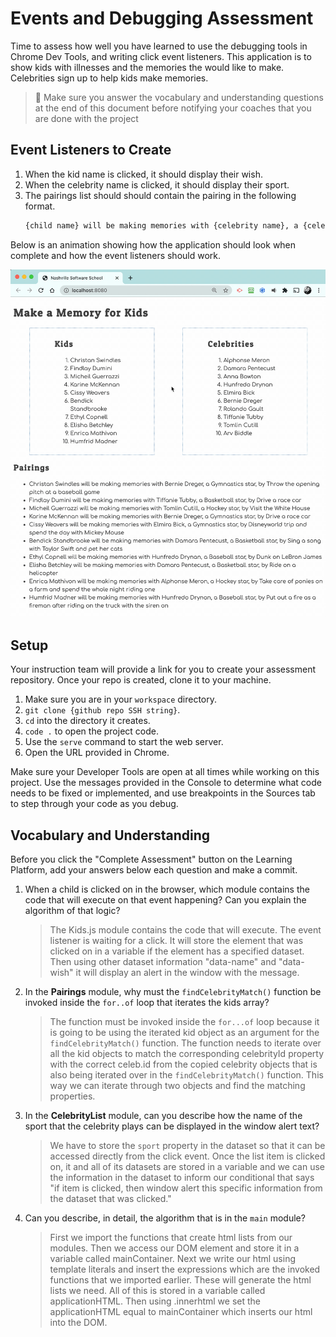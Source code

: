 # Events and Debugging Assessment

Time to assess how well you have learned to use the debugging tools in Chrome Dev Tools, and writing click event listeners. This application is to show kids with illnesses and the memories the would like to make. Celebrities sign up to help kids make memories.

> 🧨 Make sure you answer the vocabulary and understanding questions at the end of this document before notifying your coaches that you are done with the project

## Event Listeners to Create

1. When the kid name is clicked, it should display their wish.
1. When the celebrity name is clicked, it should display their sport.
1. The pairings list should should contain the pairing in the following format.
    ```html
    {child name} will be making memories with {celebrity name}, a {celebrity sport} star, by {child wish}
    ```

Below is an animation showing how the application should look when complete and how the event listeners should work.

<img src="./images/debugging-events-assessment.gif" width="700px">

## Setup

Your instruction team will provide a link for you to create your assessment repository. Once your repo is created, clone it to your machine.

1. Make sure you are in your `workspace` directory.
1. `git clone {github repo SSH string}`.
1. `cd` into the directory it creates.
1. `code .` to open the project code.
1. Use the `serve` command to start the web server.
1. Open the URL provided in Chrome.

Make sure your Developer Tools are open at all times while working on this project. Use the messages provided in the Console to determine what code needs to be fixed or implemented, and use breakpoints in the Sources tab to step through your code as you debug.

## Vocabulary and Understanding

Before you click the "Complete Assessment" button on the Learning Platform, add your answers below each question and make a commit.

1. When a child is clicked on in the browser, which module contains the code that will execute on that event happening? Can you explain the algorithm of that logic?
   > The Kids.js module contains the code that will execute. The event listener is waiting for a click. It will store the element that was clicked on in a variable if the element has a specified dataset. Then using other dataset information "data-name" and "data-wish" it will display an alert in the window with the message. 
2. In the **Pairings** module, why must the `findCelebrityMatch()` function be invoked inside the `for..of` loop that iterates the kids array?
   > The function must be invoked inside the `for...of` loop because it is going to be using the iterated kid object as an argument for the `findCelebrityMatch()` function. The function needs to iterate over all the kid objects to match the corresponding celebrityId property with the correct celeb.id from the copied celebrity objects that is also being iterated over in the `findCelebrityMatch()` function. This way we can iterate through two objects and find the matching properties. 
3. In the **CelebrityList** module, can you describe how the name of the sport that the celebrity plays can be displayed in the window alert text?
   > We have to store the `sport` property in the dataset so that it can be accessed directly from the click event. Once the list item is clicked on, it and all of its datasets are stored in a variable and we can use the information in the dataset to inform our conditional that says "if item is clicked, then window alert this specific information from the dataset that was clicked."
4. Can you describe, in detail, the algorithm that is in the `main` module?
   > First we import the functions that create html lists from our modules. Then we access our DOM element and store it in a variable called mainContainer. Next we write our html using template literals and insert the expressions which are the invoked functions that we imported earlier. These will generate the html lists we need. All of this is stored in a variable called applicationHTML. Then using .innerhtml we set the applicationHTML equal to mainContainer which inserts our html into the DOM.
